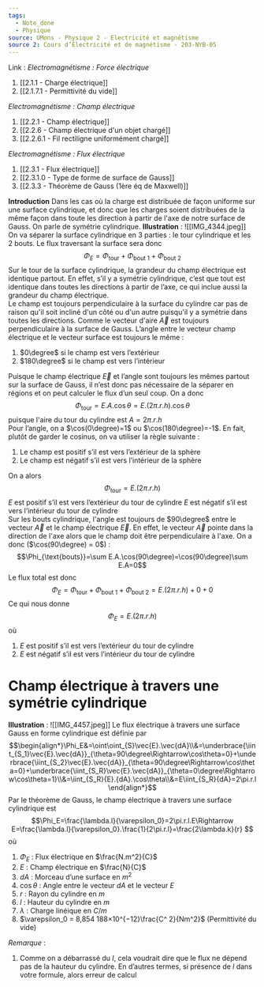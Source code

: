 ```yaml
---
tags:
  - Note_done
  - Physique
source: UMons - Physique 2 - Electricité et magnétisme
source 2: Cours d’Électricité et de magnétisme - 203-NYB-05
---
```


Link :
_Electromagnétisme : Force électrique_
1. [[2.1.1 - Charge électrique]]
3. [[2.1.7.1 - Permittivité du vide]]

_Electromagnétisme : Champ électrique_
1. [[2.2.1 - Champ électrique]]
2. [[2.2.6 - Champ électrique d'un objet chargé]]
3. [[2.2.6.1 - Fil rectiligne uniformément chargé]]

_Electromagnétisme : Flux électrique_
1. [[2.3.1 - Flux électrique]]
2. [[2.3.1.0 - Type de forme de surface de Gauss]]
3. [[2.3.3 - Théorème de Gauss (1ère éq de Maxwell)]]

**Introduction** 
Dans les cas où la charge est distribuée de façon uniforme sur une surface cylindrique, et donc que les charges soient distribuées de la même façon dans toute les direction à partir de l'axe de notre surface de Gauss. On parle de symétrie cylindrique. 
**Illustration** : ![[IMG_4344.jpeg]]
On va séparer la surface cylindrique en 3 parties : le tour cylindrique et les 2 bouts. Le flux traversant la surface sera donc $$\Phi_E=\Phi_{\text{tour}}+\Phi_{\text{bout 1}}+\Phi_{\text{bout 2}}$$ Sur le tour de la surface cylindrique, la grandeur du champ électrique est identique partout. En effet, s’il y a symétrie cylindrique, c’est que tout est identique dans toutes les directions à partir de l’axe, ce qui inclue aussi la grandeur du champ électrique. 
 \
 Le champ est toujours perpendiculaire à la surface du cylindre car pas de raison qu'il soit incliné d'un côté ou d'un autre puisqu'il y a symétrie dans toutes les directions. Comme le vecteur d'aire $\vec{A}$ est toujours perpendiculaire à la surface de Gauss.
L’angle entre le vecteur champ électrique et le vecteur surface est toujours le même :
1. $0\degree$ si le champ est vers l’extérieur 
2. $180\degree$ si le champ est vers l’intérieur 

Puisque le champ électrique $\vec{E}$ et l’angle sont toujours les mêmes partout sur la surface de Gauss, il n’est donc pas nécessaire de la séparer en régions et on peut calculer le flux d’un seul coup. On a donc $$\Phi_{\text{tour}}=E.A.\cos\theta=E.(2\pi.r.h).\cos\theta$$ puisque l'aire du tour du cylindre est $A=2\pi.r.h$ 
\
Pour l’angle, on a $\cos(0\degree)=1$ ou $\cos(180\degree)=-1$. En fait, plutôt de garder le cosinus, on va utiliser la règle suivante : 
1. Le champ est positif s’il est vers l’extérieur de la sphère 
2. Le champ est négatif s’il est vers l’intérieur de la sphère 

On a alors $$\Phi_{\text{tour}}=E.(2\pi.r.h)$$ $E$ est positif s’il est vers l’extérieur du tour de cylindre 
$E$ est négatif s’il est vers l’intérieur du tour de cylindre 
\
Sur les bouts cylindrique, l'angle est toujours de $90\degree$ entre le vecteur $\vec{A}$ et le champ électrique $\vec{E}$. En effet, le vecteur $\vec{A}$ pointe dans la direction de l'axe alors que le champ doit être perpendiculaire à l'axe. On a donc ($\cos(90\degree) = 0$) : $$\Phi_{\text{bouts}}=\sum E.A.\cos(90\degree)=\cos(90\degree)\sum E.A=0$$ Le flux total est donc $$\Phi_E=\Phi_{\text{tour}}+\Phi_{\text{bout 1}}+\Phi_{\text{bout 2}}=E.(2\pi.r.h)+0+0$$ Ce qui nous donne $$\Phi_E=E.(2\pi.r.h)$$ où
1.  $E$ est positif s’il est vers l’extérieur du tour de cylindre 
2. $E$ est négatif s’il est vers l’intérieur du tour de cylindre 
# Champ électrique à travers une symétrie cylindrique
**Illustration** : ![[IMG_4457.jpeg]]
Le flux électrique à travers une surface Gauss en forme cylindrique est définie par $$\begin{align*}\Phi_E&=\oint\oint_{S}\vec{E}.\vec{dA}\\&=\underbrace{\iint_{S_1}\vec{E}.\vec{dA}}_{\theta=90\degree\Rightarrow\cos\theta=0}+\underbrace{\iint_{S_2}\vec{E}.\vec{dA}}_{\theta=90\degree\Rightarrow\cos\theta=0}+\underbrace{\iint_{S_R}\vec{E}.\vec{dA}}_{\theta=0\degree\Rightarrow\cos\theta=1}\\&=\iint_{S_R}{E}.{dA}.\cos\theta\\&=E\iint_{S_R}{dA}=2\pi.r.l \end{align*}$$ Par le théorème de Gauss, le champ électrique à travers une surface cylindrique est $$\Phi_E=\frac{\lambda.l}{\varepsilon_0}=2\pi.r.l.E\Rightarrow E=\frac{\lambda.l}{\varepsilon_0}.\frac{1}{2\pi.r.l}=\frac{2\lambda.k}{r} $$ où
1. $\Phi_E$ : Flux électrique en $\frac{N.m^2}{C}$ 
2. $E$ : Champ électrique en $\frac{N}{C}$ 
3. $dA$ : Morceau d’une surface en $m^2$ 
4. $\cos\theta$ : Angle entre le vecteur $dA$ et le vecteur $E$ 
5. $r$ : Rayon du cylindre en $m$
6. $l$ : Hauteur du cylindre en $m$ 
7. $\lambda$ : Charge linéique en $C/m$ 
8. $\varepsilon_0 = 8,854 188×10^{−12}\frac{C^ 2}{Nm^2}$ (Permittivité du vide)

_Remarque_ :
1. Comme on a débarrassé du $l$, cela voudrait dire que le flux ne dépend pas de la hauteur du cylindre. En d’autres termes, si présence de $l$ dans votre formule, alors erreur de calcul